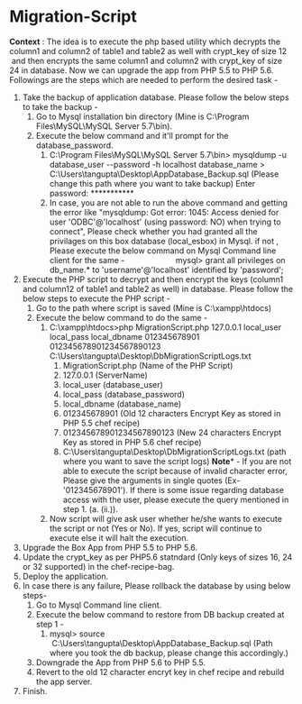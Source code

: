 # Migration-Script
<div id="main-content" class="wiki-content">

<strong>Context</strong> : The idea is to execute the php based utility which decrypts the column1 and column2 of table1 and table2 as well with crypt_key of size 12  and then encrypts the same column1 and column2 with crypt_key of size 24 in database. Now we can upgrade the app from PHP 5.5 to PHP 5.6. Followings are the steps which are needed to perform the desired task -
<ol>
	<li>Take the backup of application database. Please follow the below steps to take the backup -
<ol>
	<li>Go to Mysql installation bin directory (Mine is C:\Program Files\MySQL\MySQL Server 5.7\bin).</li>
	<li>Execute the below command and it'll prompt for the database_password.
<ol>
	<li>C:\Program Files\MySQL\MySQL Server 5.7\bin> mysqldump -u database_user --password -h localhost database_name > C:\Users\tangupta\Desktop\AppDatabase_Backup.sql (Please change this path where you want to take backup)
Enter password: ***********</li>
	<li>In case, you are not able to run the above command and getting the error like "mysqldump: Got error: 1045: Access denied for user 'ODBC'@'localhost' (using password: NO) when trying to connect", Please check whether you had granted all the privilages on this box database (local_esbox) in Mysql. if not , Please execute the below command on Mysql Command line client for the same -                       mysql> grant all privileges on db_name.* to 'username'@'localhost' identified by 'password';</li>
</ol>
</li>
</ol>
</li>
	<li>Execute the PHP script to decrypt and then encrypt the keys (column1 and column12 of table1 and table2 as well) in database. Please follow the below steps to execute the PHP script -
<ol>
	<li>Go to the path where script is saved (Mine is C:\xampp\htdocs)</li>
	<li>Execute the below command to do the same -
<ol>
	<li>C:\xampp\htdocs>php MigrationScript.php 127.0.0.1 local_user local_pass local_dbname 012345678901 012345678901234567890123 C:\Users\tangupta\Desktop\DbMigrationScriptLogs.txt
<ol>
	<li>MigrationScript.php (Name of the PHP Script)</li>
	<li>127.0.0.1 (ServerName)</li>
	<li>local_user (database_user)</li>
	<li>local_pass (database_password)</li>
	<li>local_dbname (database_name)</li>
	<li>012345678901 (Old 12 characters Encrypt Key as stored in PHP 5.5 chef recipe)</li>
	<li>012345678901234567890123 (New 24 characters Encrypt Key as stored in PHP 5.6 chef recipe)</li>
	<li>C:\Users\tangupta\Desktop\DbMigrationScriptLogs.txt (path where you want to save the script logs)
<strong>Note</strong>* - If you are not able to execute the script because of invalid character error, Please give the arguments in single quotes (Ex- '012345678901'). If there is some issue regarding database access with the user, please execute the query mentioned in step 1. (a. (ii.)).</li>
</ol>
</li>
	<li>Now script will give ask user whether he/she wants to execute the script or not (Yes or No). If yes, script will continue to execute else it will halt the execution.</li>
</ol>
</li>
</ol>
</li>
	<li>Upgrade the Box App from PHP 5.5 to PHP 5.6.</li>
	<li>Update the crypt_key as per PHP5.6 statndard (Only keys of sizes 16, 24 or 32 supported) in the chef-recipe-bag.</li>
	<li>Deploy the application.</li>
	<li>In case there is any failure, Please rollback the database by using below steps-
<ol>
	<li>Go to Mysql Command line client.</li>
	<li>Execute the below command to restore from DB backup created at step 1 -
<ol>
	<li>mysql> source  C:\Users\tangupta\Desktop\AppDatabase_Backup.sql (Path where you took the db backup, please change this accordingly.)</li>
</ol>
</li>
	<li>Downgrade the App from PHP 5.6 to PHP 5.5.</li>
	<li>Revert to the old 12 character encryt key in chef recipe and rebuild the app server.</li>
</ol>
</li>
	<li>Finish.</li>
</ol>
</div>
<div id="likes-and-labels-container"></div>
